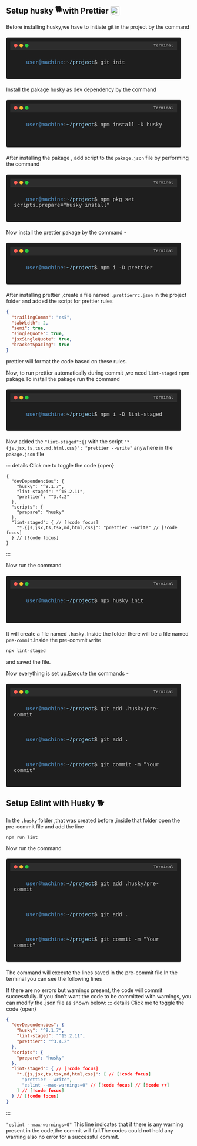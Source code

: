 ##
<h2 style="display: flex; align-items: center;">
  Setup husky 
  <span style="font-size: 1em; margin-left: 5px;">🐕</span> 
  with Prettier 
  <img src="https://prettier.io/icon.png" alt="Prettier Logo" style="height: 24px; margin-left: 5px;" />
</h2>

Before installing husky,we have to initiate git in the project by the command
<div style="background-color: #1e1e1e; color: #d4d4d4; font-family: 'Courier New', Courier, monospace; border: 1px solid #333; border-radius: 4px; padding: 10px; margin: 20px 0; width: 90%; max-width: 800px;">
  <!-- Terminal header -->
  <div style="background-color: #2d2d2d; padding: 5px 10px; border-bottom: 1px solid #333; display: flex; align-items: center;">
    <div style="width: 10px; height: 10px; background-color: #ff5f56; border-radius: 50%; margin-right: 5px;"></div>
    <div style="width: 10px; height: 10px; background-color: #ffbd2e; border-radius: 50%; margin-right: 5px;"></div>
    <div style="width: 10px; height: 10px; background-color: #27c93f; border-radius: 50%;"></div>
    <span style="margin-left: auto; font-size: 0.8em; color: #d4d4d4;">Terminal</span>
  </div>
  <!-- Terminal content -->
  <div style="padding: 10px; white-space: pre-wrap;">
    <span style="color: #569cd6;">user@machine</span>:<span style="color: #9cdcfe;">~/project</span>$ <span>git init</span>
  </div>
</div>


Install the pakage husky as dev dependency by the command
<div style="background-color: #1e1e1e; color: #d4d4d4; font-family: 'Courier New', Courier, monospace; border: 1px solid #333; border-radius: 4px; padding: 10px; margin: 20px 0; width: 90%; max-width: 800px;">
  <!-- Terminal header -->
  <div style="background-color: #2d2d2d; padding: 5px 10px; border-bottom: 1px solid #333; display: flex; align-items: center;">
    <div style="width: 10px; height: 10px; background-color: #ff5f56; border-radius: 50%; margin-right: 5px;"></div>
    <div style="width: 10px; height: 10px; background-color: #ffbd2e; border-radius: 50%; margin-right: 5px;"></div>
    <div style="width: 10px; height: 10px; background-color: #27c93f; border-radius: 50%;"></div>
    <span style="margin-left: auto; font-size: 0.8em; color: #d4d4d4;">Terminal</span>
  </div>
  <!-- Terminal content -->
  <div style="padding: 10px; white-space: pre-wrap;">
    <span style="color: #569cd6;">user@machine</span>:<span style="color: #9cdcfe;">~/project</span>$ <span>npm install -D husky
</span>
  </div>
</div>

After installing the pakage , add script to the ```pakage.json``` file by performing the command 
<div style="background-color: #1e1e1e; color: #d4d4d4; font-family: 'Courier New', Courier, monospace; border: 1px solid #333; border-radius: 4px; padding: 10px; margin: 20px 0; width: 90%; max-width: 800px;">
  <!-- Terminal header -->
  <div style="background-color: #2d2d2d; padding: 5px 10px; border-bottom: 1px solid #333; display: flex; align-items: center;">
    <div style="width: 10px; height: 10px; background-color: #ff5f56; border-radius: 50%; margin-right: 5px;"></div>
    <div style="width: 10px; height: 10px; background-color: #ffbd2e; border-radius: 50%; margin-right: 5px;"></div>
    <div style="width: 10px; height: 10px; background-color: #27c93f; border-radius: 50%;"></div>
    <span style="margin-left: auto; font-size: 0.8em; color: #d4d4d4;">Terminal</span>
  </div>
  <!-- Terminal content -->
  <div style="padding: 10px; white-space: pre-wrap;">
    <span style="color: #569cd6;">user@machine</span>:<span style="color: #9cdcfe;">~/project</span>$ <span>npm pkg set scripts.prepare="husky install"</span>
  </div>
</div>

Now install the prettier pakage by the command -
<div style="background-color: #1e1e1e; color: #d4d4d4; font-family: 'Courier New', Courier, monospace; border: 1px solid #333; border-radius: 4px; padding: 10px; margin: 20px 0; width: 90%; max-width: 800px;">
  <!-- Terminal header -->
  <div style="background-color: #2d2d2d; padding: 5px 10px; border-bottom: 1px solid #333; display: flex; align-items: center;">
    <div style="width: 10px; height: 10px; background-color: #ff5f56; border-radius: 50%; margin-right: 5px;"></div>
    <div style="width: 10px; height: 10px; background-color: #ffbd2e; border-radius: 50%; margin-right: 5px;"></div>
    <div style="width: 10px; height: 10px; background-color: #27c93f; border-radius: 50%;"></div>
    <span style="margin-left: auto; font-size: 0.8em; color: #d4d4d4;">Terminal</span>
  </div>
  <!-- Terminal content -->
  <div style="padding: 10px; white-space: pre-wrap;">
    <span style="color: #569cd6;">user@machine</span>:<span style="color: #9cdcfe;">~/project</span>$ <span>npm i -D prettier</span>
  </div>
</div>

After installing prettier ,create a file named ```.prettierrc.json``` in the project folder and added the script for prettier rules

```json
{
  "trailingComma": "es5",
  "tabWidth": 2,
  "semi": true,
  "singleQuote": true,
  "jsxSingleQuote": true,
  "bracketSpacing": true
}
```
prettier will format the code based on these rules.



Now, to run prettier automatically during commit ,we need ```lint-staged``` npm pakage.To install the pakage run the command
<div style="background-color: #1e1e1e; color: #d4d4d4; font-family: 'Courier New', Courier, monospace; border: 1px solid #333; border-radius: 4px; padding: 10px; margin: 20px 0; width: 90%; max-width: 800px;">
  <!-- Terminal header -->
  <div style="background-color: #2d2d2d; padding: 5px 10px; border-bottom: 1px solid #333; display: flex; align-items: center;">
    <div style="width: 10px; height: 10px; background-color: #ff5f56; border-radius: 50%; margin-right: 5px;"></div>
    <div style="width: 10px; height: 10px; background-color: #ffbd2e; border-radius: 50%; margin-right: 5px;"></div>
    <div style="width: 10px; height: 10px; background-color: #27c93f; border-radius: 50%;"></div>
    <span style="margin-left: auto; font-size: 0.8em; color: #d4d4d4;">Terminal</span>
  </div>
  <!-- Terminal content -->
  <div style="padding: 10px; white-space: pre-wrap;">
    <span style="color: #569cd6;">user@machine</span>:<span style="color: #9cdcfe;">~/project</span>$ <span>npm i -D lint-staged</span>
  </div>
</div>


Now added the ```"lint-staged":{}``` with the script ```"*.{js,jsx,ts,tsx,md,html,css}": "prettier --write"``` anywhere in the ```pakage.json``` file

::: details Click me to toggle the code {open}

```json{10-12}
{
  "devDependencies": {
    "husky": "^9.1.7",
    "lint-staged": "^15.2.11",
    "prettier": "^3.4.2"
  },
  "scripts": {
    "prepare": "husky" 
  },
  "lint-staged": { // [!code focus]
    "*.{js,jsx,ts,tsx,md,html,css}": "prettier --write" // [!code focus]
  } // [!code focus]
}

```
:::

Now run the command 
<div style="background-color: #1e1e1e; color: #d4d4d4; font-family: 'Courier New', Courier, monospace; border: 1px solid #333; border-radius: 4px; padding: 10px; margin: 20px 0; width: 90%; max-width: 800px;">
  <!-- Terminal header -->
  <div style="background-color: #2d2d2d; padding: 5px 10px; border-bottom: 1px solid #333; display: flex; align-items: center;">
    <div style="width: 10px; height: 10px; background-color: #ff5f56; border-radius: 50%; margin-right: 5px;"></div>
    <div style="width: 10px; height: 10px; background-color: #ffbd2e; border-radius: 50%; margin-right: 5px;"></div>
    <div style="width: 10px; height: 10px; background-color: #27c93f; border-radius: 50%;"></div>
    <span style="margin-left: auto; font-size: 0.8em; color: #d4d4d4;">Terminal</span>
  </div>
  <!-- Terminal content -->
  <div style="padding: 10px; white-space: pre-wrap;">
    <span style="color: #569cd6;">user@machine</span>:<span style="color: #9cdcfe;">~/project</span>$ <span>npx husky init</span>
    
  </div>
</div>

It will create a file named ```.husky``` .Inside the folder there will be a file named ```pre-commit```.Inside the pre-commit write 
```js
npx lint-staged
```
and saved the file.


Now everything is set up.Execute the commands -
<div style="background-color: #1e1e1e; color: #d4d4d4; font-family: 'Courier New', Courier, monospace; border: 1px solid #333; border-radius: 4px; padding: 10px; margin: 20px 0; width: 90%; max-width: 800px;">
  <!-- Terminal header -->
  <div style="background-color: #2d2d2d; padding: 5px 10px; border-bottom: 1px solid #333; display: flex; align-items: center;">
    <div style="width: 10px; height: 10px; background-color: #ff5f56; border-radius: 50%; margin-right: 5px;"></div>
    <div style="width: 10px; height: 10px; background-color: #ffbd2e; border-radius: 50%; margin-right: 5px;"></div>
    <div style="width: 10px; height: 10px; background-color: #27c93f; border-radius: 50%;"></div>
    <span style="margin-left: auto; font-size: 0.8em; color: #d4d4d4;">Terminal</span>
  </div>
  <!-- Terminal content -->
  <div style="padding: 10px; white-space: pre-wrap;">
    <span style="color: #569cd6;">user@machine</span>:<span style="color: #9cdcfe;">~/project</span>$ <span>git add .husky/pre-commit</span>
  </div>
  <div style="padding: 10px; white-space: pre-wrap;">
    <span style="color: #569cd6;">user@machine</span>:<span style="color: #9cdcfe;">~/project</span>$ <span>git add .</span>
  </div>
  <div style="padding: 10px; white-space: pre-wrap;">
    <span style="color: #569cd6;">user@machine</span>:<span style="color: #9cdcfe;">~/project</span>$ <span>git commit -m "Your commit"</span>
  </div>
</div>

## Setup Eslint with Husky 🐕

In the ```.husky``` folder ,that was created before ,inside that folder open the pre-commit file and add the line
```
npm run lint
```

Now run the command
<div style="background-color: #1e1e1e; color: #d4d4d4; font-family: 'Courier New', Courier, monospace; border: 1px solid #333; border-radius: 4px; padding: 10px; margin: 20px 0; width: 90%; max-width: 800px;">
  <!-- Terminal header -->
  <div style="background-color: #2d2d2d; padding: 5px 10px; border-bottom: 1px solid #333; display: flex; align-items: center;">
    <div style="width: 10px; height: 10px; background-color: #ff5f56; border-radius: 50%; margin-right: 5px;"></div>
    <div style="width: 10px; height: 10px; background-color: #ffbd2e; border-radius: 50%; margin-right: 5px;"></div>
    <div style="width: 10px; height: 10px; background-color: #27c93f; border-radius: 50%;"></div>
    <span style="margin-left: auto; font-size: 0.8em; color: #d4d4d4;">Terminal</span>
  </div>
  <!-- Terminal content -->
  <div style="padding: 10px; white-space: pre-wrap;">
    <span style="color: #569cd6;">user@machine</span>:<span style="color: #9cdcfe;">~/project</span>$ <span>git add .husky/pre-commit</span>
  </div>
  <div style="padding: 10px; white-space: pre-wrap;">
    <span style="color: #569cd6;">user@machine</span>:<span style="color: #9cdcfe;">~/project</span>$ <span>git add .</span>
  </div>
  <div style="padding: 10px; white-space: pre-wrap;">
    <span style="color: #569cd6;">user@machine</span>:<span style="color: #9cdcfe;">~/project</span>$ <span>git commit -m "Your commit"</span>
  </div>
</div>

The command will execute the lines saved in the pre-commit file.In the terminal you can see the following lines

If there are no errors but warnings present, the code will commit successfully. If you don't want the code to be committed with warnings, you can modify the .json file as shown below:
::: details Click me to toggle the code {open}

```json
{
  "devDependencies": {
    "husky": "^9.1.7",
    "lint-staged": "^15.2.11",
    "prettier": "^3.4.2"
  },
  "scripts": {
    "prepare": "husky" 
  },
  "lint-staged": { // [!code focus]
    "*.{js,jsx,ts,tsx,md,html,css}": [ // [!code focus]
      "prettier --write", 
      "eslint --max-warnings=0" // [!code focus] // [!code ++]
    ] // [!code focus]
  } // [!code focus]
}

```
:::

```"eslint --max-warnings=0"``` This line indicates that if there is any warning present in the code,the commit will fail.The codes could not hold any warning also no error for a successful commit.

